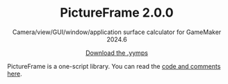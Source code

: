 <h1 align="center">PictureFrame 2.0.0</h1>

<p align="center">Camera/view/GUI/window/application surface calculator for GameMaker 2024.6</p>

<p align="center"><a href="https://github.com/JujuAdams/PictureFrame/releases/">Download the .yymps</a></p>

PictureFrame is a one-script library. You can read the [code and comments here](https://github.com/JujuAdams/PictureFrame/blob/main/PictureFrame/scripts/PictureFrame/PictureFrame.gml).
